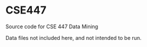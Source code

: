 CSE447
======

Source code for CSE 447 Data Mining

Data files not included here, and not intended to be run.
